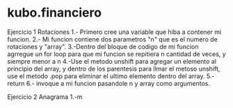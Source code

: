 # kubo.financiero
Ejercicio  1 Rotaciones
1.- Primero cree una variable que hiba a contener mi  funcion.
2.- Mi funcion contiene dos parametros "n" que es el numero de rotaciones y "array".
3.-Dentro del bloque de codigo de mi funcion agrregue un for loop para que mi funcion se repitiera n cantidad de veces, y siempre menor a n
4.-Use el metodo unshift para agregar un elemento al principio del array, y dentro de los parentesis para llmar el metoso unshift, use el metodo .pop para eliminar el ultimo elemento dentro del array.
5.- return
6.- invoque a mi funcion pasandole n y array como argumentos.

Ejercicio 2 Anagrama
1.-m

